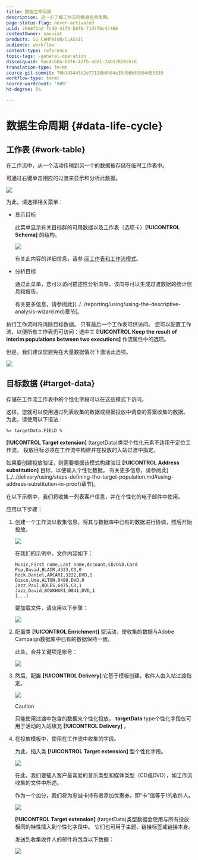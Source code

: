 ```yaml
---
title: 数据生命周期
description: 进一步了解工作流的数据生命周期。
page-status-flag: never-activated
uuid: 7668f1a2-fcd0-41f8-b8f6-71d77bc47486
contentOwner: sauviat
products: SG_CAMPAIGN/CLASSIC
audience: workflow
content-type: reference
topic-tags: -general-operation
discoiquuid: 9ac4c60a-b0f6-42fb-a081-74b57820cb16
translation-type: tm+mt
source-git-commit: 70b143445b2e77128b9404e35d96b39694d55335
workflow-type: tm+mt
source-wordcount: '509'
ht-degree: 5%

---
```



# 数据生命周期 {#data-life-cycle}

## 工作表 {#work-table}

在工作流中，从一个活动传输到另一个的数据被存储在临时工作表中。

可通过右键单击相应的过渡来显示和分析此数据。

![](assets/wf-right-click-analyze.png)

为此，请选择相关菜单：

* 显示目标

   此菜单显示有关目标群的可用数据以及工作表（选项卡）**[!UICONTROL Schema]** 的结构。

   ![](assets/wf-right-click-display.png)

   有关此内容的详细信息，请参 [阅工作表和工作流模式](../../workflow/using/monitoring-workflow-execution.md#worktables-and-workflow-schema)。

* 分析目标

   通过此菜单，您可以访问描述性分析向导，该向导可以生成过渡数据的统计信息和报告。

   有关更多信息，请参阅此](../../reporting/using/using-the-descriptive-analysis-wizard.md)章节[。

执行工作流时将清除目标数据。 只有最后一个工作表可供访问。 您可以配置工作流，以便所有工作表仍可访问：选中工 **[!UICONTROL Keep the result of interim populations between two executions]** 作流属性中的选项。

但是，我们建议您避免在大量数据情况下激活此选项。

![](assets/wf-purge-data-option.png)

## 目标数据 {#target-data}

存储在工作流工作表中的个性化字段可以在这些模式下访问。

这样，您就可以使用通过列表收集的数据或根据投放中调查的答案收集的数据。 为此，请使用以下语法：

```
%= targetData.FIELD %
```

**[!UICONTROL Target extension]** (targetData)类型个性化元素不适用于定位工作流。 投放目标必须在工作流中构建并在投放的入站过渡中指定。

如果要创建投放验证，则需要根据该模式构建验证 **[!UICONTROL Address substitution]** 目标，以便输入个性化数据。 有关更多信息，请参阅此](../../delivery/using/steps-defining-the-target-population.md#using-address-substitution-in-proof)章节[。

在以下示例中，我们将收集一列表客户信息，并在个性化的电子邮件中使用。

应用以下步骤：

1. 创建一个工作流以收集信息，将其与数据库中已有的数据进行协调，然后开始投放。

   ![](assets/wf-targetdata-sample-1.png)

   在我们的示例中，文件内容如下：

   ```
   Music,First name,Last name,Account,CD/DVD,Card
   Pop,David,BLAIR,4323,CD,0
   Rock,Daniel,ARCARI,3222,DVD,1
   Disco,Uma,ALTON,0488,DVD,0
   Jazz,Paul,BOLES,6475,CD,1
   Jazz,David,BOUKHARI,0841,DVD,1
   [...]
   ```

   要加载文件，请应用以下步骤：

   ![](assets/wf-targetdata-sample-2.png)

1. 配置类 **[!UICONTROL Enrichment]** 型活动，使收集的数据与Adobe Campaign数据库中已有的数据保持一致。

   此处，合并关键项是帐号：

   ![](assets/wf-targetdata-sample-3.png)

1. 然后，配置 **[!UICONTROL Delivery]**:它基于模板创建，收件人由入站过渡指定。

   ![](assets/wf-targetdata-sample-4.png)

   >[!CAUTION]
   >
   >只能使用过渡中包含的数据来个性化投放。 **targetData** type个性化字段仅可用于活动的入站填充 **[!UICONTROL Delivery]** 。

1. 在投放模板中，使用在工作流中收集的字段。

   为此，插入类 **[!UICONTROL Target extension]** 型个性化字段。

   ![](assets/wf-targetdata-sample-5.png)

   在此，我们要插入客户最喜爱的音乐类型和媒体类型（CD或DVD），如工作流收集的文件中所述。

   作为一个加分，我们将为忠诚卡持有者添加优惠券，即“卡”值等于1的收件人。

   ![](assets/wf-targetdata-sample-6.png)

   **[!UICONTROL Target extension]** (targetData)类型数据会使用与所有投放相同的特性插入到个性化字段中。 它们也可用于主题、链接标签或链接本身。

   发送到收集收件人的邮件将包含以下数据：

   ![](assets/wf-targetdata-sample-7.png)
